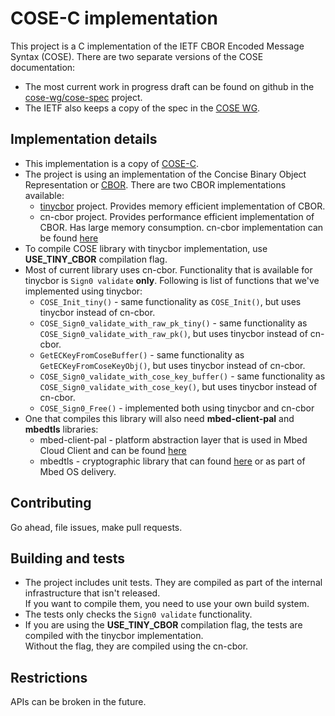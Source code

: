 
# COSE-C implementation 

This project is a C implementation of the IETF CBOR Encoded Message Syntax (COSE).
There are two separate versions of the COSE documentation:
* The most current work in progress draft can be found on github in the [cose-wg/cose-spec](https://cose-wg.github.io/cose-spec/) project.
* The IETF also keeps a copy of the spec in the [COSE WG](https://tools.ietf.org/html/draft-ietf-cose-msg).

## Implementation details 
* This implementation is a copy of [COSE-C](https://github.com/cose-wg/COSE-C).
* The project is using an implementation of the Concise Binary Object Representation or [CBOR](https://datatracker.ietf.org/doc/rfc7049/).
 There are two CBOR implementations available:
  * [tinycbor](https://github.com/ARMmbed/tinycbor) project. Provides memory efficient implementation of CBOR.
  * cn-cbor project. Provides performance efficient implementation of CBOR. Has large memory consumption.
  cn-cbor implementation can be found [here](https://github.com/ARMmbed/mbed-cloud-client/tree/master/factory-configurator-client/secsrv-cbor)
* To compile COSE library with tinycbor implementation, use **USE_TINY_CBOR** compilation flag.
* Most of current library uses cn-cbor. Functionality that is available for tinycbor is `Sign0 validate` **only**. Following is list of functions that we've implemented using tinycbor:
  * `COSE_Init_tiny()` - same functionality as `COSE_Init()`, but uses tinycbor instead of cn-cbor.
  * `COSE_Sign0_validate_with_raw_pk_tiny()` - same functionality as `COSE_Sign0_validate_with_raw_pk()`, but uses tinycbor instead of cn-cbor.
  * `GetECKeyFromCoseBuffer()` - same functionality as `GetECKeyFromCoseKeyObj()`, but uses tinycbor instead of cn-cbor.
  * `COSE_Sign0_validate_with_cose_key_buffer()` - same functionality as `COSE_Sign0_validate_with_cose_key()`, but uses tinycbor instead of cn-cbor.
  * `COSE_Sign0_Free()` - implemented both using tinycbor and cn-cbor
* One that compiles this library will also need **mbed-client-pal** and **mbedtls** libraries:
  * mbed-client-pal - platform abstraction layer that is used in Mbed Cloud Client and can be found [here](https://github.com/ARMmbed/mbed-cloud-client/tree/master/mbed-client-pal)
  * mbedtls - cryptographic library that can found [here](https://github.com/ARMmbed/mbedtls) or as part of Mbed OS delivery.
 
## Contributing

Go ahead, file issues, make pull requests.

## Building and tests

* The project includes unit tests. They are compiled as part of the internal infrastructure that isn't released.  
  If you want to compile them, you need to use your own build system.
* The tests only checks the `Sign0 validate` functionality. 
* If you are using the **USE_TINY_CBOR** compilation flag, the tests are compiled with the tinycbor implementation.   
  Without the flag, they are compiled using the cn-cbor.

 
## Restrictions

APIs can be broken in the future.
